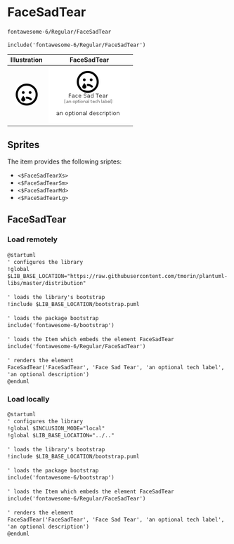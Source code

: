 # FaceSadTear


```text
fontawesome-6/Regular/FaceSadTear
```

```text
include('fontawesome-6/Regular/FaceSadTear')
```



| Illustration | FaceSadTear |
| :---: | :---: |
| ![illustration for Illustration](../../fontawesome-6/Regular/FaceSadTear.png) | ![illustration for FaceSadTear](../../fontawesome-6/Regular/FaceSadTear.Local.png) |



## Sprites
The item provides the following sriptes:

- `<$FaceSadTearXs>`
- `<$FaceSadTearSm>`
- `<$FaceSadTearMd>`
- `<$FaceSadTearLg>`





## FaceSadTear

### Load remotely
```plantuml
@startuml
' configures the library
!global $LIB_BASE_LOCATION="https://raw.githubusercontent.com/tmorin/plantuml-libs/master/distribution"

' loads the library's bootstrap
!include $LIB_BASE_LOCATION/bootstrap.puml

' loads the package bootstrap
include('fontawesome-6/bootstrap')

' loads the Item which embeds the element FaceSadTear
include('fontawesome-6/Regular/FaceSadTear')

' renders the element
FaceSadTear('FaceSadTear', 'Face Sad Tear', 'an optional tech label', 'an optional description')
@enduml
```

### Load locally
```plantuml
@startuml
' configures the library
!global $INCLUSION_MODE="local"
!global $LIB_BASE_LOCATION="../.."

' loads the library's bootstrap
!include $LIB_BASE_LOCATION/bootstrap.puml

' loads the package bootstrap
include('fontawesome-6/bootstrap')

' loads the Item which embeds the element FaceSadTear
include('fontawesome-6/Regular/FaceSadTear')

' renders the element
FaceSadTear('FaceSadTear', 'Face Sad Tear', 'an optional tech label', 'an optional description')
@enduml
```

